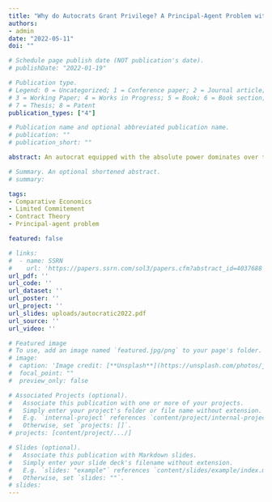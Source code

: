 ```yaml
---
title: "Why do Autocrats Grant Privilege? A Principal-Agent Problem with Limited Commitment"
authors:
- admin
date: "2022-05-11"
doi: ""

# Schedule page publish date (NOT publication's date).
# publishDate: "2022-01-19"

# Publication type.
# Legend: 0 = Uncategorized; 1 = Conference paper; 2 = Journal article;
# 3 = Working Paper; 4 = Works in Progress; 5 = Book; 6 = Book section;
# 7 = Thesis; 8 = Patent
publication_types: ["4"]

# Publication name and optional abbreviated publication name.
# publication: ""
# publication_short: ""

abstract: An autocrat equipped with the absolute power dominates over the subordinates, meanwhile a class of aristocrats usually existed in any autocratic regime. This paper considers a principal-agent model with no third-party enforcement. An innovative setting that allows the principal to design the agents’ expected vacancy value explains how granting privilege to the agents could optimize the principal’s expected profit.

# Summary. An optional shortened abstract.
# summary: 

tags:
- Comparative Economics
- Limited Commitement
- Contract Theory
- Principal-agent problem

featured: false

# links:
#  - name: SSRN
#    url: 'https://papers.ssrn.com/sol3/papers.cfm?abstract_id=4037688'
url_pdf: ''
url_code: ''
url_dataset: ''
url_poster: ''
url_project: ''
url_slides: uploads/autocratic2022.pdf
url_source: ''
url_video: ''

# Featured image
# To use, add an image named `featured.jpg/png` to your page's folder.
# image:
#  caption: 'Image credit: [**Unsplash**](https://unsplash.com/photos/jdD8gXaTZsc)'
#  focal_point: ""
#  preview_only: false

# Associated Projects (optional).
#   Associate this publication with one or more of your projects.
#   Simply enter your project's folder or file name without extension.
#   E.g. `internal-project` references `content/project/internal-project/index.md`.
#   Otherwise, set `projects: []`.
# projects: [content/project/.../]

# Slides (optional).
#   Associate this publication with Markdown slides.
#   Simply enter your slide deck's filename without extension.
#   E.g. `slides: "example"` references `content/slides/example/index.md`.
#   Otherwise, set `slides: ""`.
# slides: 
---
```

